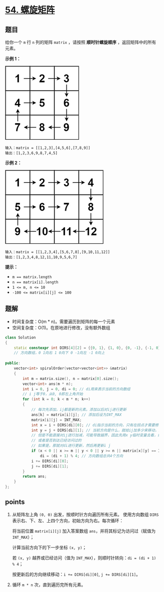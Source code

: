 # [54. 螺旋矩阵](https://leetcode.cn/problems/spiral-matrix/)



## 题目

给你一个 `m` 行 `n` 列的矩阵 `matrix` ，请按照 **顺时针螺旋顺序** ，返回矩阵中的所有元素。

 

**示例 1：**

![img](./assets/spiral1.jpg)

```
输入：matrix = [[1,2,3],[4,5,6],[7,8,9]]
输出：[1,2,3,6,9,8,7,4,5]
```

**示例 2：**

![img](./assets/spiral.jpg)

```
输入：matrix = [[1,2,3,4],[5,6,7,8],[9,10,11,12]]
输出：[1,2,3,4,8,12,11,10,9,5,6,7]
```

 

**提示：**

- `m == matrix.length`
- `n == matrix[i].length`
- `1 <= m, n <= 10`
- `-100 <= matrix[i][j] <= 100`



## 题解

- 时间复杂度：O(m * n)。需要遍历到矩阵的每一个元素
- 空间复杂度：O(1)。在原地进行修改，没有额外数组

```cpp
class Solution
{
    static constexpr int DIRS[4][2] = {{0, 1}, {1, 0}, {0, -1}, {-1, 0}};
    // 方向数组，0 1向右 1 0向下 0 -1向左 -1 0向上

public:
    vector<int> spiralOrder(vector<vector<int>> &matrix)
    {
        int m = matrix.size(), n = matrix[0].size();
        vector<int> ans(m * n);
        int i = 0, j = 0, di = 0; // di用来表示当前的方向数组
        // i j等于0，从0, 0即左上角开始
        for (int k = 0; k < m * n; k++)
        {
            // 每次先添加，ij都是新的元素。添加以后对ij进行更新
            ans[k] = matrix[i][j]; // 添加后设为INT_MAX
            matrix[i][j] = INT_MAX;
            int x = i + DIRS[di][0]; // di指示当前的方向，只有在拐点才需要修改。最外圈用0和m n判断里面用INT_MAX
            int y = j + DIRS[di][1]; // 当前方向是什么，就给ij加多少来移动，对应方向数组的横和竖
            // 但是不能直接对ij进行加减，可能导致越界，因此先用x y临时变量去看，如果加上了di的方向，是否会到达边界
            // 或者是否到达已经访问过的
            // 如果是，那就对di进行更新，然后再更新i j
            if (x < 0 || x >= m || y < 0 || y >= n || matrix[x][y] == INT_MAX)
                di = (di + 1) % 4; // 方向数组总共4个方向
            i += DIRS[di][0];
            j += DIRS[di][1];
        }
        return ans;
    }
};
```





## points

1. 从矩阵左上角 `(0, 0)` 出发，按顺时针方向遍历所有元素。
   使用方向数组 `DIRS` 表示右、下、左、上四个方向，初始方向为右。每次循环：

   将当前位置 `matrix[i][j]` 加入答案数组 `ans`，并将其标记为访问过（赋值为 `INT_MAX`）；

   计算当前方向下的下一步坐标 `(x, y)`；

   若 `(x, y)` 越界或已经访问（值为 `INT_MAX`），则顺时针转向：`di = (di + 1) % 4`；

   按更新后的方向继续移动：`i += DIRS[di][0]`, `j += DIRS[di][1]`。

2. 循环 `m * n` 次，直到遍历完所有元素。
